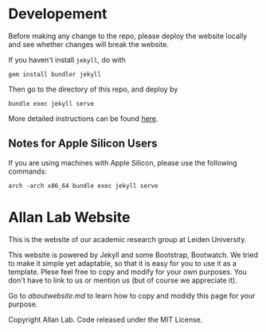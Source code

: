 # Developement
Before making any change to the repo, please deploy the website locally and see whether changes will break the website.

If you haven't install `jekyll`, do with

```gem install bundler jekyll```

Then go to the directory of this repo, and deploy by

```bundle exec jekyll serve```

More detailed instructions can be found <a href='https://jekyllrb.com'>here</a>.

## Notes for Apple Silicon Users
If you are using machines with Apple Silicon, please use the following commands:

```arch -arch x86_64 bundle exec jekyll serve```

# Allan Lab Website

This is the website of our academic research group at Leiden University.

This website is powered by Jekyll and some Bootstrap, Bootwatch. We tried to make it simple yet adaptable, so that it is easy for you to use it as a template. Plese feel free to copy and modify for your own purposes.  You don't have to link to us or mention us (but of course we appreciate it).

Go to *aboutwebsite.md*  to learn how to copy and modidy this page for your purpose. 


Copyright Allan Lab. Code released under the MIT License.